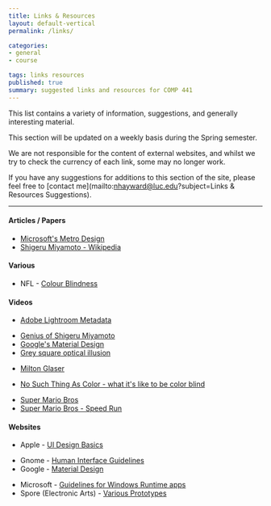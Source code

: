 ```yaml
---
title: Links & Resources
layout: default-vertical
permalink: /links/

categories:
- general
- course

tags: links resources
published: true
summary: suggested links and resources for COMP 441
---
```


This list contains a variety of information, suggestions, and generally interesting material.

This section will be updated on a weekly basis during the Spring semester.

We are not responsible for the content of external websites, and whilst we try to check the currency of each link, some may no longer work.

If you have any suggestions for additions to this section of the site, please feel free to [contact me](mailto:nhayward@luc.edu?subject=Links & Resources Suggestions).

***

#### Articles / Papers

<!--
* [Keystroke-level model for advanced mobile phone interaction](http://dl.acm.org/citation.cfm?id=1240851)
-->

* [Microsoft's Metro Design](/assets/docs/extras/Windows_Metro.PDF)
* [Shigeru Miyamoto - Wikipedia](https://en.wikipedia.org/wiki/Shigeru_Miyamoto)

<!--
#### Frameworks & Libraries - CSS, JS... (a few examples)
  * [Bootstrap](http://getbootstrap.com/)
  * [D3](http://d3js.org/)
  * [Foundation](http://foundation.zurb.com/)
  * [Jekyll & Liquid](http://jekyllrb.com/docs/templates/)
  * jQuery
    * [jQuery](https://jquery.com/)
    * [jQuery UI](http://jqueryui.com/)
    * [jQuery Mobile](http://jquerymobile.com/)
  * [Pure CSS](http://purecss.io/)
  * [Skeleton](http://getskeleton.com/)

**NB:** there are many other options available, simply search online for [css frameworks](https://www.google.com/search?q=css+frameworks&oq=css+frameworks&aqs=chrome..69i57.2866j0j1&sourceid=chrome&es_sm=119&ie=UTF-8)
and choose your favourite.
-->

<!--
#### Mockup and Prototype Tools - a few examples
  * [Adobe Photoshop](http://goo.gl/GsIYY0), [Illustrator](http://goo.gl/9K8Kfw)
  * [Apple's Keynote](http://keynotopia.com/guides/) (useful for iOS)
  * [Bootstrap](http://getbootstrap.com/)
  * [Flinto](https://www.flinto.com/)
  * [Framer](http://framerjs.com/)
  * [Google Drawings](http://goo.gl/qPRCfG)
  * [Mirror.js](http://jimulabs.com/mirrorjs-preview/) (useful for Android)
  * [Proto.io](https://proto.io/)
  * [Sketch3](http://bohemiancoding.com/sketch/)
  * [XCode Interface Builder](https://developer.apple.com/xcode/interface-builder/)
-->

#### Various
  * NFL - [Colour Blindness](http://deadspin.com/stupid-nike-uniforms-wreaking-havoc-on-colorblind-nfl-f-1742272136)

#### Videos

* [Adobe Lightroom Metadata](https://helpx.adobe.com/lightroom/how-to/lightroom-filter-metadata.html)

<!--
* [Adobe Photoshop Contextual Menu](https://www.youtube.com/watch?v=CMuhA4HO3MI)
* [Andi Bell explains the 'link method' memory technique](https://www.youtube.com/watch?v=9NROegsMqNc)
* [Eye-tracking - Etre Demo](https://www.youtube.com/embed/lo_a2cfBUGc)
* [Eye-tracking - Google Chrome in Japan](https://www.youtube.com/embed/-K94bZIAiGo)
* [Google Apps Script Tutorials](https://www.youtube.com/watch?v=Pgfbl_o9WvM&index=27&list=PL68F511F6E3C122EB)
* [Google Analytics: Introducing Content Experiments](https://www.youtube.com/watch?v=TGrujIh2H0I)
-->

* [Genius of Shigeru Miyamoto](https://www.youtube.com/watch?v=K-NBcP0YUQI)
* [Google's Material Design](https://www.youtube.com/watch?v=p4gmvHyuZzw)
* [Grey square optical illusion](https://www.youtube.com/watch?v=z9Sen1HTu5o)

<!--
* [Left-handed in a right-handed world](https://www.youtube.com/watch?v=g1swN72r5Fk)
* [Microsoft Usability Testing - Windows 95](https://www.youtube.com/watch?v=2tdxj-5u7Eo)
* [Microsoft User Research](https://www.youtube.com/watch?v=v_s13VtPpJQ)
-->

* [Milton Glaser](http://vimeo.com/11577085)

<!--
* [Nintendo's Brain Age](https://www.youtube.com/watch?v=JUvBQxBgis0)
-->

* [No Such Thing As Color - what it's like to be color blind](https://www.youtube.com/watch?v=AUsups6Mk3I)

<!--
* [Sherlock Holmes' Mind Palace](http://www.criticalcommons.org/Members/ccManager/clips/sherlocks2e2memorypalace.mp4/view)
-->
* [Super Mario Bros](http://youtu.be/2ZuhSB64quY?t=27s)
* [Super Mario Bros - Speed Run](https://www.youtube.com/watch?v=kcmKPmj9yeE)

<!--
* TED Talks
  * [Flow, the secret to happiness](http://www.ted.com/talks/mihaly_csikszentmihalyi_on_flow)
  * [How your "working memory" makes sense of the world](http://www.ted.com/talks/peter_doolittle_how_your_working_memory_makes_sense_of_the_world?language=en)
* [Touring SOE's Usability Lab](https://www.youtube.com/watch?v=pAZglMkQsmg)
* [Why the Human Brain Can't Multitask](https://www.youtube.com/watch?v=BpD3PxrgICU)
-->

#### Websites

* Apple - [UI Design Basics](https://developer.apple.com/library/ios/documentation/UserExperience/Conceptual/MobileHIG/index.html)

<!--
* [Dark Patterns](http://darkpatterns.org/)
* Gamification - [Yu-Kai Chou & Gamification](http://www.yukaichou.com/gamification-examples/top-10-gamification-examples-human-race/#.VN0SLFPF-Qw)
* Gestalt Principles - Brief Overviews
  * [APRK Topics](http://frnsys.com/topics/gestalt)
  * [Web Designer Depot](http://www.webdesignerdepot.com/2011/08/strengthening-behavioral-cues-in-ux-web-design-with-gestalt-principles/)
-->

* Gnome - [Human Interface Guidelines](https://developer.gnome.org/)
* Google - [Material Design](http://www.google.com/design/spec/material-design/introduction.html)

<!--
* Khan Academy - [Exercise Dashboard](https://www.khanacademy.org/exercisedashboard)
-->

* Microsoft - [Guidelines for Windows Runtime apps](http://msdn.microsoft.com/library/windows/apps/hh465424.aspx)
* Spore (Electronic Arts) -  [Various Prototypes](http://www.spore.com/comm/prototypes)

<!--
* [usability.gov](http://www.usability.gov/)
  * ["Research-Based Web Design and Usability Guidelines"](http://guidelines.usability.gov/)
  * ["What & Why of Usability"](http://www.usability.gov/what-and-why/index.html)
  * ["How To & Tools"](http://www.usability.gov/how-to-and-tools/index.html)
* Yahoo - [Yahoo! Weather Mobile App](https://mobile.yahoo.com/weather/)
-->
